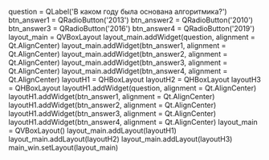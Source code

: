 question = QLabel('В каком году была основана алгоритмика?')
btn_answer1 = QRadioButton('2013')
btn_answer2 = QRadioButton('2010')
btn_answer3 = QRadioButton('2016')
btn_answer4 = QRadioButton('2019')
layout_main = QVBoxLayout
layout_main.addWidget(question, alignment = Qt.AlignCenter)
layout_main.addWidget(btn_answer1, alignment = Qt.AlignCenter)
layout_main.addWidget(btn_answer2, alignment = Qt.AlignCenter)
layout_main.addWidget(btn_answer3, alignment = Qt.AlignCenter)
layout_main.addWidget(btn_answer4, alignment = Qt.AlignCenter)
layoutH1 = QHBoxLayout
layoutH2 = QHBoxLayout
layoutH3 = QHBoxLayout
layoutH1.addWidget(question, alignment = Qt.AlignCenter)
layoutH1.addWidget(btn_answer1, alignment = Qt.AlignCenter)
layoutH1.addWidget(btn_answer2, alignment = Qt.AlignCenter)
layoutH1.addWidget(btn_answer3, alignment = Qt.AlignCenter)
layoutH1.addWidget(btn_answer4, alignment = Qt.AlignCenter)
layout_main = QVBoxLayout()
layout_main.addLayout(layoutH1)
layout_main.addLayout(layoutH2)
layout_main.addLayout(layoutH3)
main_win.setLayout(layout_main)
